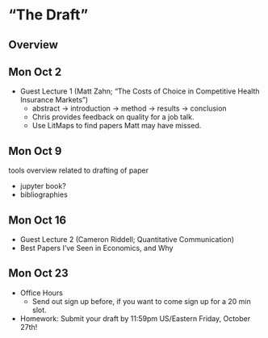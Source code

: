 # “The Draft”

## Overview

## Mon Oct 2

- Guest Lecture 1 (Matt Zahn; “The Costs of Choice in Competitive Health Insurance Markets”)
    - abstract → introduction → method → results → conclusion
    - Chris provides feedback on quality for a job talk.
    - Use LitMaps to find papers Matt may have missed.

## Mon Oct 9

tools overview related to drafting of paper

- jupyter book?
- bibliographies

## Mon Oct 16

- Guest Lecture 2 (Cameron Riddell; Quantitative Communication)
- Best Papers I’ve Seen in Economics, and Why

## Mon Oct 23

- Office Hours
    - Send out sign up before, if you want to come sign up for a 20 min slot.
- Homework: Submit your draft by 11:59pm US/Eastern Friday, October 27th!
